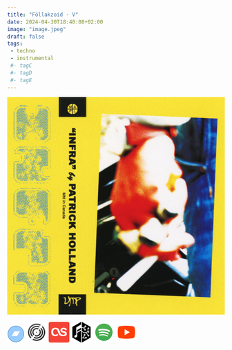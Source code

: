 ```yaml
---
title: "Föllakzoid - V"
date: 2024-04-30T18:40:08+02:00
image: "image.jpeg"
draft: false
tags:
 - techno
 - instrumental
 #- tagC
 #- tagD
 #- tagE
---
```

![cover](image.jpeg (Föllakzoid - V))
 
[![bandcamp](../links/svg/bandcamp.png (bandcamp))](https://follakzoid.bandcamp.com/album/v)
[![discogs](../links/svg/discogs.png (discogs))]()
[![lastfm](../links/svg/lastfm.png (lastfm))]()
[![musicbrainz](../links/svg/musicbrainz.png (musicbrainz))](https://musicbrainz.org/release/e47c4377-2443-44f0-80c6-1c606d6694b3)
[![spotify](../links/svg/spotify.png (putify))]()
[![youtube](../links/svg/youtube.png (youtube))](https://www.youtube.com/playlist?list=PLcEzq3kN5MDelbw8phz2gjK3cWF2u35nq)
 

